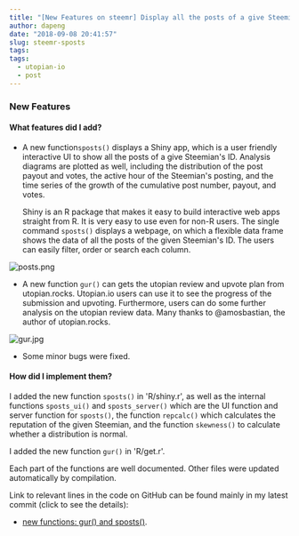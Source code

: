 ```yaml
---
title: "[New Features on steemr] Display all the posts of a give Steemian with statistics, and get the utopian review and upvote plan!"
author: dapeng
date: "2018-09-08 20:41:57"
slug: steemr-sposts
tags: 
tags: 
  - utopian-io
  - post
---
```


### New Features

#### What features did I add?

- A new function`sposts()` displays a Shiny app, which is a user friendly interactive UI to show all the posts of a give Steemian's ID.  Analysis diagrams are plotted as well, including the distribution of the post payout and votes, the active hour of the Steemian's posting, and the time series of the growth of the cumulative post number, payout, and votes.  

  Shiny is an R package that makes it easy to build interactive web apps straight from R. It is very easy to use even for non-R users. The single command `sposts()`  displays a webpage, on which a flexible data frame shows the data of all the posts of the given Steemian's ID. The users can easily filter, order or search each column.

![posts.png](https://cdn.steemitimages.com/DQmeJTjCY9tCNFdgtD8Jq3YoVprnoBfD9BK7D8vcTE4gYvn/posts.png)

- A new function `gur()` can gets the utopian review and upvote plan from utopian.rocks. Utopian.io users can use it to see the progress of the submission and upvoting. Furthermore, users can do some further analysis on the utopian review data. Many thanks to @amosbastian, the author of utopian.rocks.

![gur.jpg](https://cdn.steemitimages.com/DQmTDMpU6AX2FSCk2npyJPzmHW95kGWcYViJztfRKmYTa8W/gur.jpg)

- Some minor bugs were fixed.

#### How did I implement them?

I added the new function `sposts()` in  'R/shiny.r', as well as the internal functions `sposts_ui()` and `sposts_server()`  which are the UI function and server function for `sposts()`, the function `repcalc()` which calculates the reputation of the given Steemian, and the function `skewness()` to calculate whether a distribution is normal. 

I added the new function `gur()` in 'R/get.r'.

Each part of the functions are well documented. Other files were updated automatically by compilation. 

Link to relevant lines in the code on GitHub can be found mainly in my latest commit (click to see the details):

- [new functions: gur() and sposts()](https://github.com/pzhaonet/steemr/commit/108da330916dfa4d2aa472a95e09911b60c9b8b9).

